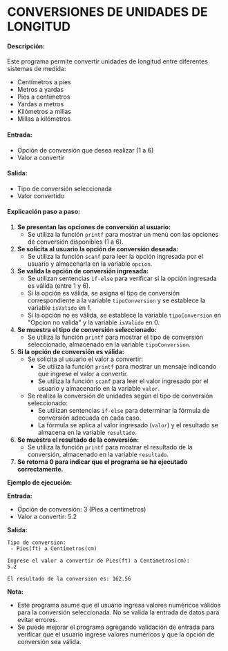 # CONVERSIONES DE UNIDADES DE LONGITUD

#### **Descripción:**

Este programa permite convertir unidades de longitud entre diferentes sistemas de medida:

* Centímetros a pies
* Metros a yardas
* Pies a centímetros
* Yardas a metros
* Kilómetros a millas
* Millas a kilómetros

#### **Entrada:**

* Opción de conversión que desea realizar (1 a 6)
* Valor a convertir

#### **Salida:**

* Tipo de conversión seleccionada
* Valor convertido

#### **Explicación paso a paso:**

1. **Se presentan las opciones de conversión al usuario:**
   * Se utiliza la función `printf` para mostrar un menú con las opciones de conversión disponibles (1 a 6).
2. **Se solicita al usuario la opción de conversión deseada:**
   * Se utiliza la función `scanf` para leer la opción ingresada por el usuario y almacenarla en la variable `opcion`.
3. **Se valida la opción de conversión ingresada:**
   * Se utilizan sentencias `if-else` para verificar si la opción ingresada es válida (entre 1 y 6).
   * Si la opción es válida, se asigna el tipo de conversión correspondiente a la variable `tipoConversion` y se establece la variable `isValido` en 1.
   * Si la opción no es válida, se establece la variable `tipoConversion` en "Opcion no valida" y la variable `isValido` en 0.
4. **Se muestra el tipo de conversión seleccionado:**
   * Se utiliza la función `printf` para mostrar el tipo de conversión seleccionado, almacenado en la variable `tipoConversion`.
5. **Si la opción de conversión es válida:**
   * Se solicita al usuario el valor a convertir:
     * Se utiliza la función `printf` para mostrar un mensaje indicando que ingrese el valor a convertir.
     * Se utiliza la función `scanf` para leer el valor ingresado por el usuario y almacenarlo en la variable `valor`.
   * Se realiza la conversión de unidades según el tipo de conversión seleccionado:
     * Se utilizan sentencias `if-else` para determinar la fórmula de conversión adecuada en cada caso.
     * La fórmula se aplica al valor ingresado (`valor`) y el resultado se almacena en la variable `resultado`.
6. **Se muestra el resultado de la conversión:**
   * Se utiliza la función `printf` para mostrar el resultado de la conversión, almacenado en la variable `resultado`.
7. **Se retorna 0 para indicar que el programa se ha ejecutado correctamente.**

**Ejemplo de ejecución:**

**Entrada:**

* Opción de conversión: 3 (Pies a centímetros)
* Valor a convertir: 5.2

**Salida:**

```
Tipo de conversion: 
 - Pies(ft) a Centimetros(cm)

Ingrese el valor a convertir de Pies(ft) a Centimetros(cm):
5.2

El resultado de la conversion es: 162.56
```

**Nota:**

* Este programa asume que el usuario ingresa valores numéricos válidos para la conversión seleccionada. No se valida la entrada de datos para evitar errores.
* Se puede mejorar el programa agregando validación de entrada para verificar que el usuario ingrese valores numéricos y que la opción de conversión sea válida.
